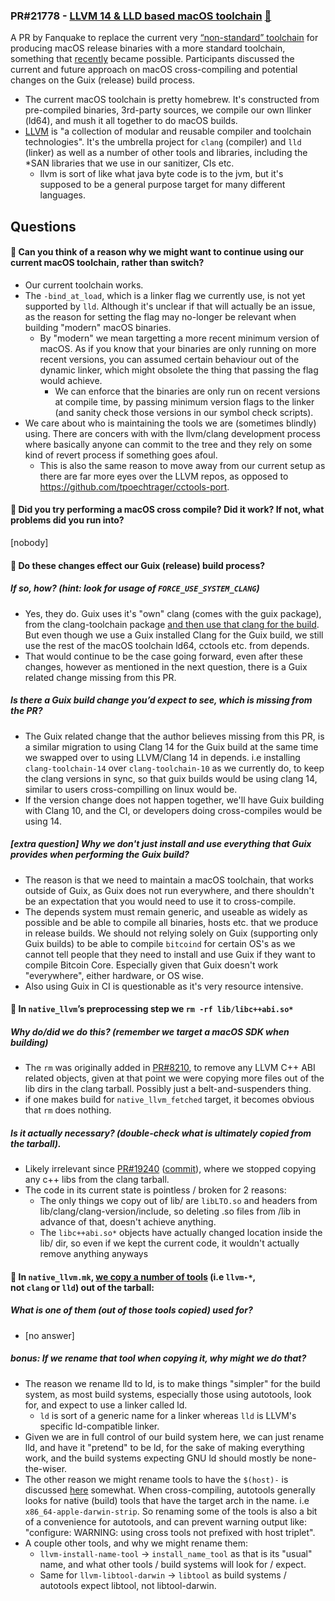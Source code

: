 ### PR#21778 - [LLVM 14 & LLD based macOS toolchain](https://github.com/bitcoin/bitcoin/pull/21778) [:eyes:](https://bitcoincore.reviews/21778)

A PR by Fanquake to replace the current very [“non-standard” toolchain](https://github.com/bitcoin/bitcoin/blob/master/contrib/macdeploy/README.md) for producing macOS release binaries with a more standard toolchain, something that [recently](https://lists.llvm.org/pipermail/llvm-dev/2021-January/147665.html) became possible. Participants discussed the current and future approach on macOS cross-compiling and potential changes on the Guix (release) build process.

- The current macOS toolchain is pretty homebrew. It's constructed from pre-compiled binaries, 3rd-party sources, we compile our own llinker (ld64), and mush it all together to do macOS builds.
- [LLVM](https://llvm.org/) is "a collection of modular and reusable compiler and toolchain technologies". It's the umbrella project for `clang` (compiler) and `lld` (linker) as well as a number of other tools and libraries, including the *SAN libraries that we use in our sanitizer, CIs etc.
    - llvm is sort of like what java byte code is to the jvm, but it's supposed to be a general purpose target for many different languages.


## Questions

#### :link: Can you think of a reason why we might want to continue using our current macOS toolchain, rather than switch?

- Our current toolchain works.
- The `-bind_at_load`, which is a linker flag we currently use, is not yet supported by `lld`. Although it's unclear if that will actually be an issue, as the reason for setting the flag may no-longer be relevant when building "modern" macOS binaries.
    - By "modern" we mean targetting a more recent minimum version of macOS. As if you know that your binaries are only running on more recent versions, you can assumed certain behaviour out of the dynamic linker, which might obsolete the thing that passing the flag would achieve.
        - We can enforce that the binaries are only run on recent versions at  compile time, by passing minimum version flags to the linker (and sanity check those versions in our symbol check scripts).
- We care about who is maintaining the tools we are (sometimes blindly) using. There are concers with with the llvm/clang development process where basically anyone can commit to the tree and they rely on some kind of revert process if something goes afoul.
    - This is also the same reason to move away from our current setup as there are far more eyes over the LLVM repos, as opposed to   <https://github.com/tpoechtrager/cctools-port>.

#### :link: Did you try performing a macOS cross compile? Did it work? If not, what problems did you run into?

[nobody]

#### :link: Do these changes effect our Guix (release) build process? 

##### If so, how? (hint: look for usage of `FORCE_USE_SYSTEM_CLANG`)
  
- Yes, they do. Guix uses it's "own" clang (comes with the guix package), from the clang-toolchain package [and then use that clang for the build](https://github.com/bitcoin/bitcoin/blob/bc562b9ef81d4e37c20c4fdbd73be44d6f12efa0/contrib/guix/manifest.scm#L616). But even though we use a Guix installed Clang for the Guix build, we still use the rest of the macOS toolchain ld64, cctools etc. from depends. 
- That would continue to be the case going forward, even after these changes, however as mentioned in the next question, there is a Guix related change missing from this PR.

##### Is there a Guix build change you’d expect to see, which is missing from the PR?
- The Guix related change that the author believes missing from this PR, is a similar migration to using Clang 14 for the Guix build at the same time we swapped over to using LLVM/Clang 14 in depends. i.e installing `clang-toolchain-14` over `clang-toolchain-10` as we currently do, to keep the clang versions in sync, so that guix builds would be using clang 14, similar to users cross-compilling on linux would be. 
- If the version change does not happen together, we'll have Guix building with Clang 10, and the CI, or developers doing cross-compiles would be using 14.

##### [extra question] Why we don't just install and use everything that Guix provides when performing the Guix build?
- The reason is that we need to maintain a macOS toolchain, that works outside of Guix, as Guix does not run everywhere, and there shouldn't be an expectation that you would need to use it to cross-compile.
- The depends system must remain generic, and useable as widely as possible and be able to compile all binaries, hosts etc. that we produce in release builds. We should not relying solely on Guix (supporting only Guix builds) to be able to compile `bitcoind` for certain OS's as we cannot tell people that they need to install and use Guix if they want to compile Bitcoin Core. Especially given that Guix doesn't work "everywhere", either hardware, or OS wise.
- Also using Guix in CI is questionable as it's very resource intensive.

#### :link: In `native_llvm`’s preprocessing step we `rm -rf lib/libc++abi.so*`

##### Why do/did we do this? (remember we target a macOS SDK when building)
- The `rm` was originally added in [PR#8210](https://github.com/bitcoin/bitcoin/pull/8210), to remove any LLVM C++ ABI related objects, given at that point we were copying more files out of the lib dirs in the clang tarball. Possibly just a belt-and-suspenders thing.
- if one makes build for `native_llvm_fetched` target, it becomes obvious that `rm` does nothing.

##### Is it actually necessary? (double-check what is ultimately copied from the tarball).
- Likely irrelevant since [PR#19240](https://github.com/bitcoin/bitcoin/pull/19240) ([commit](https://github.com/bitcoin/bitcoin/pull/19240/commits/fbcfcf695435c9587e9f9fd2809c4d5350b2558e)), where we stopped copying any c++ libs from the clang tarball.
- The code in its current state is pointless / broken for 2 reasons:
	- The only things we copy out of lib/ are `libLTO.so` and headers from lib/clang/clang-version/include, so deleting .so files from /lib in advance of that, doesn't achieve anything.
	- The `libc++abi.so*` objects have actually changed location inside the lib/ dir, so even if we kept the current code, it wouldn't actually remove anything anyways
	


#### :link: In `native_llvm.mk`, [we copy a number of tools](https://github.com/bitcoin/bitcoin/pull/21778/files#diff-374d342fe41e2c3754a305bb1db9ba2c56f519fcd09c24cb26abba3ca64690feR19-R32) (i.e `llvm-*`, not `clang` or `lld`) out of the tarball:

##### What is one of them (out of those tools copied) used for?
- [no answer]

##### bonus: If we rename that tool when copying it, why might we do that?
- The reason we rename lld to ld, is to make things "simpler" for the build system, as most build systems, especially those using autotools, look for, and expect to use a linker called ld. 
	- `ld` is sort of a generic name for a linker whereas `lld` is LLVM's specific ld-compatible linker.
- Given we are in full control of our build system here, we can just rename lld, and have it "pretend" to be ld, for the sake of making everything work, and the build systems expecting GNU ld should mostly be none-the-wiser.
- The other reason we might rename tools to have the `$(host)-` is discussed [here](https://www.gnu.org/software/automake/manual/html_node/Cross_002dCompilation.html) somewhat. When cross-compiling, autotools generally looks for native (build) tools that have the target arch in the name. i.e `x86_64-apple-darwin-strip`. So renaming some of the tools is also a bit of a convenience for autotools, and can prevent warning output like: "configure: WARNING: using cross tools not prefixed with host triplet".
- A couple other tools, and why we might rename them:
	- `llvm-install-name-tool` -> `install_name_tool` as that is its "usual" name, and what other tools / build systems will look for / expect.
	- Same for `llvm-libtool-darwin` -> `libtool` as build systems / autotools expect libtool, not libtool-darwin.





